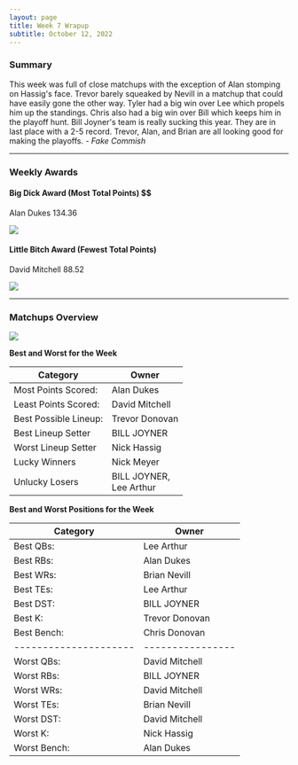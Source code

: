 ```yaml
---
layout: page
title: Week 7 Wrapup
subtitle: October 12, 2022
---
```


### Summary

This week was full of close matchups with the exception of Alan stomping on Hassig's face. Trevor barely squeaked by Nevill in a matchup that could have easily gone the other way. Tyler had a big win over Lee which propels him up the standings. Chris also had a big win over Bill which keeps him in the playoff hunt.
Bill Joyner's team is really sucking this year. They are in last place with a 2-5 record. Trevor, Alan, and Brian are all looking good for making the playoffs.  *- Fake Commish*

___

### Weekly Awards

#### Big Dick Award (Most Total Points) $$
Alan Dukes 134.36 

![](https://media1.giphy.com/media/l3q2Z6S6n38zjPswo/giphy.gif?cid=3aa7f812e2373qxxwbhk7km0tucrqv3ao08b2ls7qr7toeqo&rid=giphy.gif&ct=g)

#### Little Bitch Award (Fewest Total Points)
David Mitchell 88.52 

![](https://media3.giphy.com/media/YVkqPj64xCwRao3cBj/giphy.gif?cid=3aa7f8128a9nfyfd4zwzla15arpf8dox3pqfc688hnt40st1&rid=giphy.gif&ct=g)


___

### Matchups Overview

![](../assets/img/week7_matchups.png)


**Best and Worst for the Week**


| Category              | Owner                        |
|-----------------------|------------------------------|
| Most Points Scored:   | Alan Dukes                   |
| Least Points Scored:  | David Mitchell               |
| Best Possible Lineup: | Trevor  Donovan              |
| Best Lineup Setter    | BILL JOYNER                  |
| Worst Lineup Setter   | Nick Hassig                  |
| Lucky Winners         | Nick Meyer                   |
| Unlucky Losers        | BILL JOYNER,<br />Lee Arthur |


**Best and Worst Positions for the Week**


| Category              | Owner            |
|-----------------------|------------------|
| Best QBs:             | Lee Arthur       |
| Best RBs:             | Alan Dukes       |
| Best WRs:             | Brian Nevill     |
| Best TEs:             | Lee Arthur       |
| Best DST:             | BILL JOYNER      |
| Best K:               | Trevor  Donovan  |
| Best Bench:           | Chris Donovan    |
| --------------------- | ---------------- |
| Worst QBs:            | David Mitchell   |
| Worst RBs:            | BILL JOYNER      |
| Worst WRs:            | David Mitchell   |
| Worst TEs:            | Brian Nevill     |
| Worst DST:            | David Mitchell   |
| Worst K:              | Nick Hassig      |
| Worst Bench:          | Alan Dukes       |

